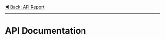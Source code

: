<p align='left'>
 <a href="./11-api-report.md">◀ Back: API Report</a>
</p>

---

# API Documentation
